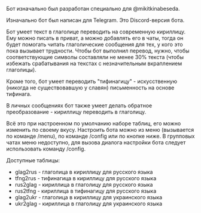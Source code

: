 Бот изначально был разработан специально для @mikitkinabeseda.

Изначально бот был написан для Telegram. Это Discord-версия бота.

Бот умеет текст в глаголице переводить на современную кириллицу. Ему можно писать в приват, а можно добавлять его в чаты, тогда он будет помогать читать глаголические сообщения для тех, у кого это пока вызывает трудности. Чтобы бот выполнил перевод, нужно, чтобы соответствующие символы составляли не менее 30% текста (чтобы избежать срабатывания на текстах с незначительным вкраплением глаголицы).

Кроме того, бот умеет переводить "тифинагицу" - искусственную (никогда не существовавшую у славян) письменность на основе тифинага.

В личных сообщениях бот также умеет делать обратное преобразование - кириллицу переводить в глаголицу.

Всё это при настроенном по умолчанию наборе таблиц, его можно изменить по своему вкусу. Настроить бота можно из меню (вызывается по команде /menu), по команде /config или по кнопке ниже. В групповых чатах меню недоступно, для вызова диалога настройки бота следует использовать команду /config.

Доступные таблицы:

- glag2rus - глаголица в кириллицу для русского языка
- tfng2rus - тифинагица в кириллицу для русского языка
- rus2glag - кириллица в глаголицу для русского языка
- rus2tfng - кириллица в тифинагицу для русского языка
- glag2ukr - глаголица в кириллицу для украинского языка
- ukr2glag - кириллица в глаголицу для украинского языка
